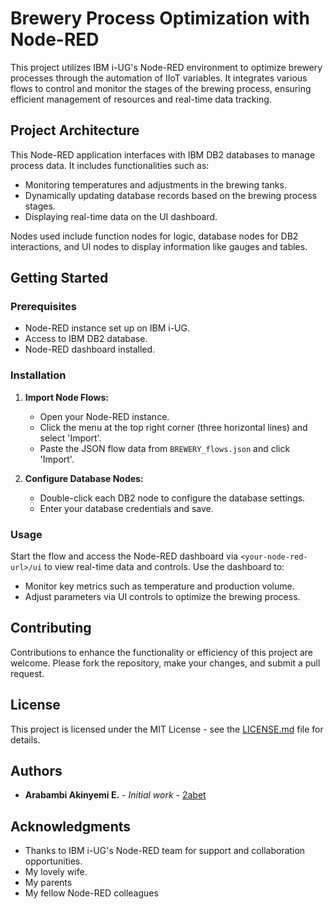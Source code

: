 # Brewery Process Optimization with Node-RED

This project utilizes IBM i-UG's Node-RED environment to optimize brewery processes through the automation of IIoT variables. It integrates various flows to control and monitor the stages of the brewing process, ensuring efficient management of resources and real-time data tracking.

## Project Architecture

This Node-RED application interfaces with IBM DB2 databases to manage process data. It includes functionalities such as:
- Monitoring temperatures and adjustments in the brewing tanks.
- Dynamically updating database records based on the brewing process stages.
- Displaying real-time data on the UI dashboard.

Nodes used include function nodes for logic, database nodes for DB2 interactions, and UI nodes to display information like gauges and tables.

## Getting Started

### Prerequisites
- Node-RED instance set up on IBM i-UG.
- Access to IBM DB2 database.
- Node-RED dashboard installed.

### Installation

1. **Import Node Flows:**
   - Open your Node-RED instance.
   - Click the menu at the top right corner (three horizontal lines) and select 'Import'.
   - Paste the JSON flow data from `BREWERY_flows.json` and click 'Import'.

2. **Configure Database Nodes:**
   - Double-click each DB2 node to configure the database settings.
   - Enter your database credentials and save.

### Usage

Start the flow and access the Node-RED dashboard via `<your-node-red-url>/ui` to view real-time data and controls. Use the dashboard to:
- Monitor key metrics such as temperature and production volume.
- Adjust parameters via UI controls to optimize the brewing process.

## Contributing

Contributions to enhance the functionality or efficiency of this project are welcome. Please fork the repository, make your changes, and submit a pull request.

## License

This project is licensed under the MIT License - see the [LICENSE.md](LICENSE.md) file for details.

## Authors

- **Arabambi Akinyemi E.** - *Initial work* - [2abet](https://github.com/2abet)

## Acknowledgments

- Thanks to IBM i-UG's Node-RED team for support and collaboration opportunities.
- My lovely wife.
- My parents
- My fellow Node-RED colleagues

